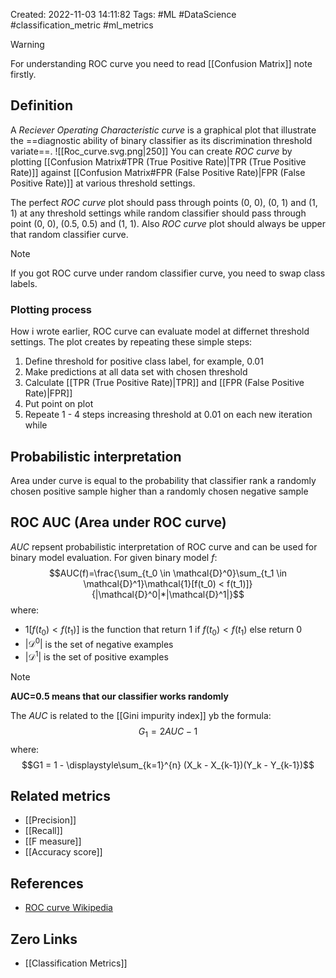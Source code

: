 Created: 2022-11-03 14:11:82
Tags: #ML #DataScience #classification_metric #ml_metrics
>[!WARNING]
>For understanding ROC curve you need to read [[Confusion Matrix]] note firstly.
## Definition
A *Reciever Operating Characteristic curve* is a graphical plot that illustrate the ==diagnostic ability of binary classifier as its discrimination threshold variate==.
![[Roc_curve.svg.png|250]]
You can create *ROC curve* by plotting [[Confusion Matrix#TPR (True Positive Rate)|TPR (True Positive Rate)]] against [[Confusion Matrix#FPR (False Positive Rate)|FPR (False Positive Rate)]] at various threshold settings.

The perfect *ROC curve* plot should pass through points (0, 0), (0, 1) and (1, 1) at any threshold settings while random classifier should pass through point (0, 0), (0.5, 0.5) and (1, 1). Also *ROC curve* plot should always be upper that random classifier curve.
>[!NOTE]
>If you got ROC curve under random classifier curve, you need to swap class labels.

### Plotting process
How i wrote earlier, ROC curve can evaluate model at differnet threshold settings. The plot creates by repeating these simple steps:
1. Define threshold for positive class label, for example, 0.01
2. Make predictions at all data set with chosen threshold
3. Calculate [[TPR (True Positive Rate)|TPR]] and [[FPR (False Positive Rate)|FPR]]
4. Put point on plot
5. Repeate 1 - 4 steps increasing threshold at 0.01 on each new iteration while

## Probabilistic interpretation
Area under curve is equal to the probability that classifier rank a randomly chosen positive sample higher than a randomly chosen negative sample

## ROC AUC (Area under ROC curve)
*AUC* repsent probabilistic interpretation of ROC curve and can be used for binary model evaluation.
For given binary model $f$:
$$AUC(f)=\frac{\sum_{t_0 \in \mathcal{D}^0}\sum_{t_1 \in \mathcal{D}^1}\mathcal{1}[f(t_0) < f(t_1)]}{|\mathcal{D}^0|*|\mathcal{D}^1|}$$
where:
- $\mathcal{1}[f(t_0) < f(t_1)]$ is the function that return 1 if $f(t_0) < f(t_1)$ else return 0
- $|\mathcal{D}^0|$ is the set of negative examples
- $|\mathcal{D}^1|$ is the set of positive examples

>[!NOTE]
>**AUC=0.5 means that our classifier works randomly**


The *AUC* is related to the [[Gini impurity index]] yb the formula:
$$G_1 = 2AUC - 1$$
where:
$$G1 = 1 - \displaystyle\sum_{k=1}^{n} (X_k - X_{k-1})(Y_k - Y_{k-1})$$

## Related metrics
- [[Precision]]
- [[Recall]]
- [[F measure]]
- [[Accuracy score]]

## References
- [ROC curve Wikipedia](https://en.wikipedia.org/wiki/Receiver_operating_characteristic)
## Zero Links
- [[Classification Metrics]]